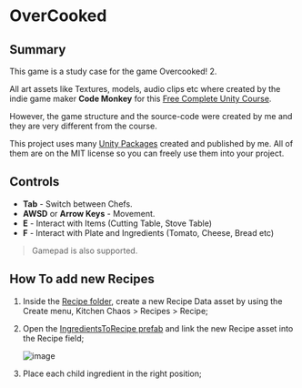 # OverCooked


## Summary

This game is a study case for the game Overcooked! 2.

All art assets like Textures, models, audio clips etc where created by the indie game maker **Code Monkey** for this [Free Complete Unity Course](https://youtu.be/AmGSEH7QcDg). 

However, the game structure and the source-code were created by me and they are very different from the course.

This project uses many [Unity Packages](https://docs.unity3d.com/Manual/PackagesList.html) created and published by me. All of them are on the MIT license so you can freely use them into your project.


## Controls

- **Tab** - Switch between Chefs.
- **AWSD** or **Arrow Keys** - Movement.
- **E** - Interact with Items (Cutting Table, Stove Table) 
- **F** - Interact with Plate and Ingredients (Tomato, Cheese, Bread etc)

> Gamepad is also supported.

## How To add new Recipes

1. Inside the [Recipe folder](/Assets/Prefabs), create a new Recipe Data asset by using the Create menu, Kitchen Chaos > Recipes > Recipe;
2. Open the [IngredientsToRecipe prefab](/Assets/Prefabs/Player.prefab) and link the new Recipe asset into the Recipe field;

    ![image](https://github.com/user-attachments/assets/f1982c11-201a-4251-837d-44b9d48335e9)

3. Place each child ingredient in the right position;
